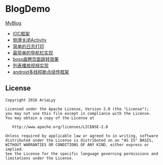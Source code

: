 # BlogDemo
[MyBlog](http://www.laoyuyu.me/)
* [IOC框架](https://github.com/AriaLyy/MVVM)
* [侧滑关闭Activity](https://github.com/AriaLyy/BlogDemo/tree/master/SlidingActivityDemo)
* [简单的日志打印](https://github.com/AriaLyy/BlogDemo/tree/master/MyLoggerDemo)
* [最简单的导航栏实现](https://github.com/AriaLyy/BlogDemo/tree/master/NavigationBarDemo)
* [boss直聘页面跳转效果](https://github.com/AriaLyy/BlogDemo/tree/master/BossTransfer)
* [列表播放视频实现](https://github.com/AriaLyy/BlogDemo/tree/master/ListPlayerPrj)
* [android多线程断点续传框架](https://github.com/AriaLyy/Aria)

License
-------

    Copyright 2016 AriaLyy

    Licensed under the Apache License, Version 2.0 (the "License");
    you may not use this file except in compliance with the License.
    You may obtain a copy of the License at

       http://www.apache.org/licenses/LICENSE-2.0

    Unless required by applicable law or agreed to in writing, software
    distributed under the License is distributed on an "AS IS" BASIS,
    WITHOUT WARRANTIES OR CONDITIONS OF ANY KIND, either express or implied.
    See the License for the specific language governing permissions and
    limitations under the License.
